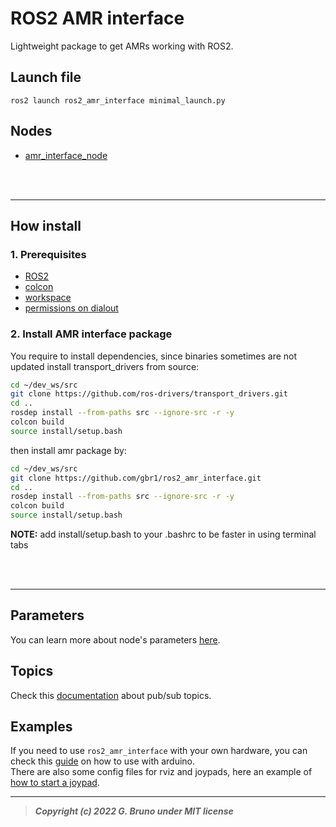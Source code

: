 # ROS2 AMR interface

Lightweight package to get AMRs working with ROS2.

## Launch file

`ros2 launch ros2_amr_interface minimal_launch.py`

## Nodes

- [amr_interface_node](.docs/nodes.md)

<br>
<br>

---



## How install

### 1. Prerequisites

- [ROS2](https://docs.ros.org/en/foxy/Installation/Ubuntu-Install-Debians.html)
- [colcon](https://docs.ros.org/en/foxy/Tutorials/Colcon-Tutorial.html)
- [workspace](https://docs.ros.org/en/foxy/Tutorials/Workspace/Creating-A-Workspace.html)
- [permissions on dialout](https://github.com/gbr1/TIL/blob/main/Linux/22-01-24_How_add_user_to_dialout_group.md)

### 2. Install AMR interface package

You require to install dependencies, since binaries sometimes are not updated install transport_drivers from source:
``` bash
cd ~/dev_ws/src
git clone https://github.com/ros-drivers/transport_drivers.git
cd ..
rosdep install --from-paths src --ignore-src -r -y
colcon build
source install/setup.bash
```

then install amr package by:
``` bash
cd ~/dev_ws/src
git clone https://github.com/gbr1/ros2_amr_interface.git
cd ..
rosdep install --from-paths src --ignore-src -r -y
colcon build
source install/setup.bash
```

**NOTE:** add install/setup.bash to your .bashrc to be faster in using terminal tabs

<br>
<br>

---

## Parameters

You can learn more about node's parameters [here](./docs/parameters.md).

## Topics

Check this [documentation](.docs/topics.md) about pub/sub topics.

## Examples

If you need to use `ros2_amr_interface` with your own hardware, you can check this [guide](./docs/arduino_example.md) on how to use with arduino.
<br>
There are also some config files for rviz and joypads, here an example of [how to start a joypad](./docs/joypad.md).

---


> ***Copyright (c) 2022 G. Bruno under MIT license***